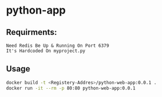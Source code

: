# python-app


## Requirments:
```
Need Redis Be Up & Running On Port 6379
It's Hardcoded On myproject.py 
```
## Usage
```bash
docker build -t <Registery-Addres>/python-web-app:0.0.1 .
docker run -it --rm -p 80:80 python-web-app:0.0.1 
```
